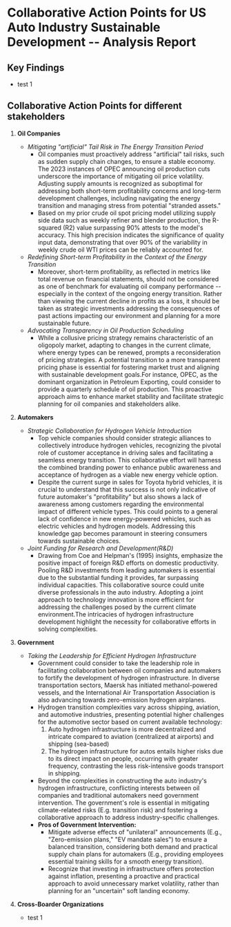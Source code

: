 # Collaborative Action Points for US Auto Industry Sustainable Development -- Analysis Report


## Key Findings
* test 1


## Collaborative Action Points for different stakeholders
1. **Oil Companies**
   * *Mitigating "artificial" Tail Risk in The Energy Transition Period*
      * Oil companies must proactively address "artificial" tail risks, such as sudden supply chain changes, to ensure a stable economy. The 2023 instances of OPEC announcing oil production cuts underscore the importance of mitigating oil price volatility. Adjusting supply amounts is recognized as suboptimal for addressing both short-term profitability concerns and long-term development challenges, including navigating the energy transition and managing stress from potential "stranded assets." 
      * Based on my prior crude oil spot pricing model utilizing supply side data such as weekly refiner and blender production, the R-squared (R2) value surpassing 90% attests to the model's accuracy. This high precision indicates the significance of quality input data, demonstrating that over 90% of the variability in weekly crude oil WTI prices can be reliably accounted for.
   * *Redefining Short-term Profitability in the Context of the Energy Transition*
      * Moreover, short-term profitability, as reflected in metrics like total revenue on financial statements, should not be considered as one of benchmark for evaluating oil company performance -- especially in the context of the ongoing energy transition. Rather than viewing the current decline in profits as a loss, it should be taken as strategic investments addressing the consequences of past actions impacting our environment and planning for a more sustainable future.
   * *Advocating Transparency in Oil Production Scheduling*
      * While a collusive pricing strategy remains characteristic of an oligopoly market, adapting to changes in the current climate, where energy types can be renewed, prompts a reconsideration of pricing strategies. A potential transition to a more transparent pricing phase is essential for fostering market trust and aligning with sustainable development goals.For instance, OPEC, as the dominant organization in Petroleum Exporting, could consider to provide a quarterly schedule of oil production. This proactive approach aims to enhance market stability and facilitate strategic planning for oil companies and stakeholders alike. 
    
2. **Automakers**
   * *Strategic Collaboration for Hydrogen Vehicle Introduction*
      * Top vehicle companies should consider strategic alliances to collectively introduce hydrogen vehicles, recognizing the pivotal role of customer acceptance in driving sales and facilitating a seamless energy transition. This collaborative effort will harness the combined branding power to enhance public awareness and acceptance of hydrogen as a viable new energy vehicle option.
      * Despite the current surge in sales for Toyota hybrid vehicles, it is crucial to understand that this success is not only indicative of future automaker's "profitability" but also shows a lack of awareness among customers regarding the environmental impact of different vehicle types. This could points to a general lack of confidence in new energy-powered vehicles, such as electric vehicles and hydrogen models. Addressing this knowledge gap becomes paramount in steering consumers towards sustainable choices.
   * *Joint Funding for Research and Development(R&D)*
      * Drawing from Coe and Helpman's (1995) insights, emphasize the positive impact of foreign R&D efforts on domestic productivity. Pooling R&D investments from leading automakers is essential due to the substantial funding it provides, far surpassing individual capacities. This collaborative source could unite diverse professionals in the auto industry. Adopting a joint approach to technology innovation is more efficient for addressing the challenges posed by the current climate environment.The intricacies of hydrogen infrastructure development highlight the necessity for collaborative efforts in solving complexities.
    
3. **Government**
   * *Taking the Leadership for Efficient Hydrogen Infrastructure*
      * Government could consider to take the leadership role in facilitating collaboration between oil companies and automakers to fortify the development of hydrogen infrastructure. In diverse transportation sectors, Maersk has initiated methanol-powered vessels, and the International Air Transportation Association is also advancing towards zero-emission hydrogen airplanes.
      * Hydrogen transition complexities vary across shipping, aviation, and automotive industries, presenting potential higher challenges for the automotive sector based on current available technology:
        1) Auto hydrogen infrastructure is more decentralized and intricate compared to aviation (centralized at airports) and shipping (sea-based)
        2) The hydrogen infrastructure for autos entails higher risks due to its direct impact on people, occurring with greater frequency, contrasting the less risk-intensive goods transport in shipping.
      * Beyond the complexities in constructing the auto industry's hydrogen infrastructure, conflicting interests between oil companies and traditional automakers need government intervention. The government's role is essential in mitigating climate-related risks (E.g. transition risk) and fostering a collaborative approach to address industry-specific challenges.
      * **Pros of Government Intervention:**
        * Mitigate adverse effects of "unilateral" announcements (E.g., "Zero-emission plans," "EV mandate sales") to ensure a balanced transition, considering both demand and practical supply chain plans for automakers (E.g., providing employees essential training skills for a smooth energy transition).
        * Recognize that investing in infrastructure offers protection against inflation, presenting a proactive and practical approach to avoid unnecessary market volatility, rather than planning for an "uncertain" soft landing economy.

4. **Cross-Boarder Organizations**
    * test 1
    

